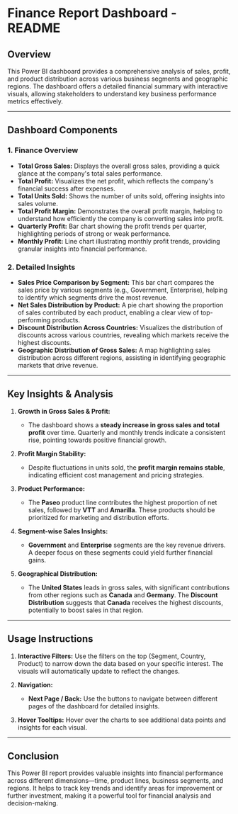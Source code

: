 # Finance Report Dashboard - README

## Overview
This Power BI dashboard provides a comprehensive analysis of sales, profit, and product distribution across various business segments and geographic regions. 
The dashboard offers a detailed financial summary with interactive visuals, allowing stakeholders to understand key business performance metrics effectively.

---

## Dashboard Components

### 1. Finance Overview
   - **Total Gross Sales:** Displays the overall gross sales, providing a quick glance at the company's total sales performance.
   - **Total Profit:** Visualizes the net profit, which reflects the company's financial success after expenses.
   - **Total Units Sold:** Shows the number of units sold, offering insights into sales volume.
   - **Total Profit Margin:** Demonstrates the overall profit margin, helping to understand how efficiently the company is converting sales into profit.
   - **Quarterly Profit:** Bar chart showing the profit trends per quarter, highlighting periods of strong or weak performance.
   - **Monthly Profit:** Line chart illustrating monthly profit trends, providing granular insights into financial performance.

### 2. Detailed Insights
   - **Sales Price Comparison by Segment:** This bar chart compares the sales price by various segments (e.g., Government, Enterprise), helping to identify which segments drive the most revenue.
   - **Net Sales Distribution by Product:** A pie chart showing the proportion of sales contributed by each product, enabling a clear view of top-performing products.
   - **Discount Distribution Across Countries:** Visualizes the distribution of discounts across various countries, revealing which markets receive the highest discounts.
   - **Geographic Distribution of Gross Sales:** A map highlighting sales distribution across different regions, assisting in identifying geographic markets that drive revenue.

---

## Key Insights & Analysis

1. **Growth in Gross Sales & Profit:** 
   - The dashboard shows a **steady increase in gross sales and total profit** over time. Quarterly and monthly trends indicate a consistent rise, pointing towards positive financial growth.

2. **Profit Margin Stability:**
   - Despite fluctuations in units sold, the **profit margin remains stable**, indicating efficient cost management and pricing strategies.

3. **Product Performance:**
   - The **Paseo** product line contributes the highest proportion of net sales, followed by **VTT** and **Amarilla**. These products should be prioritized for marketing and distribution efforts.

4. **Segment-wise Sales Insights:**
   - **Government** and **Enterprise** segments are the key revenue drivers. A deeper focus on these segments could yield further financial gains.

5. **Geographical Distribution:**
   - The **United States** leads in gross sales, with significant contributions from other regions such as **Canada** and **Germany**. The **Discount Distribution** suggests that **Canada** receives the highest discounts, potentially to boost sales in that region.

---

## Usage Instructions
1. **Interactive Filters:** Use the filters on the top (Segment, Country, Product) to narrow down the data based on your specific interest. The visuals will automatically update to reflect the changes.
   
2. **Navigation:** 
   - **Next Page / Back:** Use the buttons to navigate between different pages of the dashboard for detailed insights.

3. **Hover Tooltips:** Hover over the charts to see additional data points and insights for each visual.

---

## Conclusion
This Power BI report provides valuable insights into financial performance across different dimensions—time, product lines, business segments, and regions. 
It helps to track key trends and identify areas for improvement or further investment, making it a powerful tool for financial analysis and decision-making.
